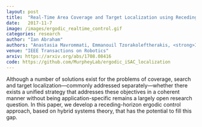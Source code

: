 ```yaml
---
layout: post
title:  "Real-Time Area Coverage and Target Localization using Receding-Horizon Ergodic Exploration"
date:   2017-11-7
image: /images/ergodic_realtime_control.gif
categories: research
author: "Ian Abraham"
authors: "Anastasia Mavrommati, Emmanouil Tzorakoleftherakis, <strong>Ian Abraham</strong> and Todd D. Murphey"
venue: "IEEE Transactions on Robotics"
arxiv: https://arxiv.org/abs/1708.08416
code: https://github.com/MurpheyLab/ergodic_iSAC_localization
---
```


Although a number of solutions exist for the problems of coverage, search and target localization—commonly addressed
separately—whether there exists a unified strategy that addresses these objectives in a coherent manner without being
application-specific remains a largely open research question. In this paper, we develop a receding-horizon ergodic
control approach, based on hybrid systems theory, that has the potential to fill this gap.
